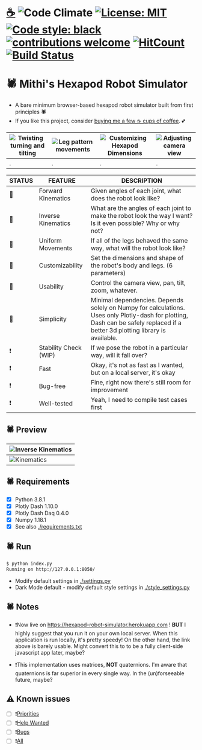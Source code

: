 # [☕](https://ko-fi.com/minimithi) ![Code Climate](https://codeclimate.com/github/mithi/hexapod-robot-simulator/badges/gpa.svg)  [![License: MIT](https://img.shields.io/badge/License-MIT-yellow.svg)](https://opensource.org/licenses/MIT) [![Code style: black](https://img.shields.io/badge/code%20style-black-000000.svg)](https://github.com/psf/black) [![contributions welcome](https://img.shields.io/badge/contributions-welcome-brightgreen.svg?style=flat)](https://github.com/mithi/hexapod-robot-simulator/issues?q=is%3Aissue+is%3Aopen+label%3A%22help+wanted%22) [![HitCount](https://hits.dwyl.com/mithi/hexapod-robot-simulator.svg)](https://hits.dwyl.com/mithi/hexapod-robot-simulator) [![Build Status](https://travis-ci.com/mithi/hexapod-robot-simulator.svg?branch=master)](https://travis-ci.com/github/mithi/hexapod-robot-simulator)

# 🕷️ Mithi's Hexapod Robot Simulator

- A bare minimum browser-based hexapod robot simulator built from first principles 🕷️
- If you like this project, consider [buying me a few ☕ cups of coffee](https://ko-fi.com/minimithi). 💕

|![Twisting turning and tilting](https://mithi.github.io/robotics-blog/robot-only-x1.gif)|![Leg pattern movements](https://mithi.github.io/robotics-blog/robot-only-x2.gif)|![Customizing Hexapod Dimensions](https://mithi.github.io/robotics-blog/robot-only-x3.gif)|![Adjusting camera view](https://mithi.github.io/robotics-blog/robot-only-x4.gif)|
|---------|---------|---------|---------|
| . | . | . | . |

| STATUS | FEATURE   | DESCRIPTION  |
|---|-----------|--------------|
| 🎉 | Forward Kinematics | Given angles of each joint, what does the robot look like?|
| 🎉 | Inverse Kinematics | What are the angles of each joint to make the robot look the way I want? Is it even possible? Why or why not? |
| 🎉 | Uniform Movements | If all of the legs behaved the same way, what will the robot look like? |
| 🎉 | Customizability | Set the dimensions and shape of the robot's body and legs. (6 parameters) |
| 🎉 | Usability | Control the camera view, pan, tilt, zoom, whatever. |
| 🎉 | Simplicity | Minimal dependencies. Depends solely on Numpy for calculations. Uses only Plotly-dash for plotting, Dash can be safely replaced if a better 3d plotting library is available. |
| ❗ | Stability Check (WIP) | If we pose the robot in a particular way, will it fall over? |
| ❗ | Fast | Okay, it's not as fast as I wanted, but on a local server, it's okay |
| ❗ | Bug-free | Fine, right now there's still room for improvement |
| ❗ | Well-tested | Yeah, I need to compile test cases first |

## 🕷️ Preview

| ![Inverse Kinematics](https://mithi.github.io/robotics-blog/UI-1.gif) |
|----|
| ![Kinematics](https://mithi.github.io/robotics-blog/UI-2.gif) |

## 🕷️ Requirements

- [x] Python 3.8.1
- [x] Plotly Dash 1.10.0
- [x] Plotly Dash Daq 0.4.0
- [x] Numpy 1.18.1
- [x] See also [./requirements.txt](./requirements.txt)

## 🕷️ Run

```bash
$ python index.py
Running on http://127.0.0.1:8050/
```

- Modify default settings in [./settings.py](./settings.py)
- Dark Mode default - modify default style settings in [./style_settings.py](./style_settings.py)

## 🕷️ Notes

- ❗Now live on https://hexapod-robot-simulator.herokuapp.com ! **BUT** I highly suggest that you run it on your own local server. When this application is run locally, it's pretty speedy! On the other hand, the link above is barely usable. Might convert this to to be a fully client-side javascript app later, maybe?

- ❗This implementation uses matrices, **NOT** quaternions. I'm aware that quaternions is far superior in every single way. In the (un)forseeable future, maybe?

## ⚠️ Known issues

- [ ] ❗[Priorities](https://github.com/mithi/hexapod-robot-simulator/issues?q=is%3Aissue+is%3Aopen+label%3APRIORITY)
- [ ] ❗[Help Wanted](https://github.com/mithi/hexapod-robot-simulator/issues?q=is%3Aissue+is%3Aopen+label%3A%22help+wanted%22)
- [ ] ❗[Bugs](https://github.com/mithi/hexapod-robot-simulator/issues?q=is%3Aissue+is%3Aopen+label%3Abug)
- [ ] ❗[All](https://github.com/mithi/hexapod-robot-simulator/issues)
